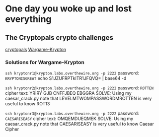 # One day you woke up and lost everything

## The Cryptopals crypto challenges

[cryptopals](https://cryptopals.com/)
[Wargame-Krypton](http://overthewire.org/wargames/krypton/krypton0.html)

### Solutions for Wargame-Krypton

`ssh kryptonr1@krypton.labs.overthewire.org -p 2222`
password: `KRYPTONISGREAT`
echo S1JZUFRPTklTR1JFQVQ= | base64 -d


`ssh kryptonr2@krypton.labs.overthewire.org -p 2222`
password: `ROTTEN`
	cipher text: YRIRY GJB CNFFJBEQ EBGGRA
	SOLVE: Using my caesar_crack.py note that LEVELMTWOMPASSWORDMROTTEN
	is very useful to know ROT13

`ssh kryptonr3@krypton.labs.overthewire.org -p 2222`
password: `CAESARISEASY`
	cipher text: OMQEMDUEQMEK
	SOLVE: Using my caesar_crack.py note that CAESARISEASY
	is very useful to know Caesar Cipher
